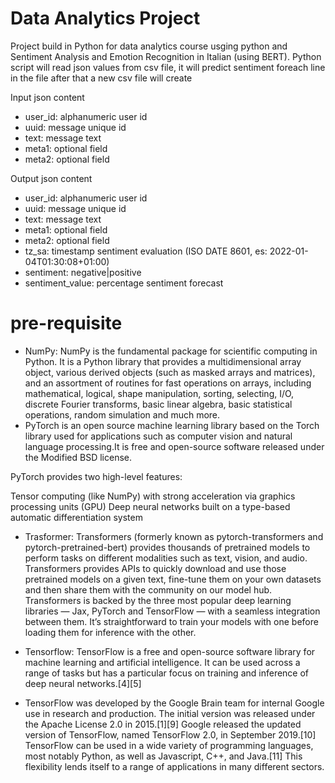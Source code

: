 # Data Analytics Project
Project build in Python for data analytics course usging python and Sentiment Analysis and Emotion Recognition in Italian (using BERT).
Python script will read json values from csv file, it will predict sentiment foreach line in the file after that a new csv file will create 

Input json content 

- user_id: alphanumeric user id
- uuid: message unique id
- text: message text
- meta1: optional field 
- meta2: optional field

Output json content

- user_id: alphanumeric user id
- uuid: message unique id
- text: message text
- meta1: optional field 
- meta2: optional field
- tz_sa: timestamp sentiment evaluation (ISO DATE 8601, es: 2022-01-04T01:30:08+01:00)
- sentiment: negative|positive
- sentiment_value: percentage sentiment forecast

# pre-requisite
- NumPy: NumPy is the fundamental package for scientific computing in Python. It is a Python library that provides a multidimensional array object, various derived objects (such as masked arrays and matrices), and an assortment of routines for fast operations on arrays, including mathematical, logical, shape manipulation, sorting, selecting, I/O, discrete Fourier transforms, basic linear algebra, basic statistical operations, random simulation and much more.
- PyTorch is an open source machine learning library based on the Torch library used for applications such as computer vision and natural language processing.It is free and open-source software released under the Modified BSD license.

PyTorch provides two high-level features:

Tensor computing (like NumPy) with strong acceleration via graphics processing units (GPU)
Deep neural networks built on a type-based automatic differentiation system

- Trasformer:  Transformers (formerly known as pytorch-transformers and pytorch-pretrained-bert) provides thousands of pretrained models to perform tasks on different modalities such as text, vision, and audio.
Transformers provides APIs to quickly download and use those pretrained models on a given text, fine-tune them on your own datasets and then share them with the community on our model hub.
Transformers is backed by the three most popular deep learning libraries — Jax, PyTorch and TensorFlow — with a seamless integration between them. It’s straightforward to train your models with one before loading them for inference with the other.

- Tensorflow: TensorFlow is a free and open-source software library for machine learning and artificial intelligence. It can be used across a range of tasks but has a particular focus on training and inference of deep neural networks.[4][5]

- TensorFlow was developed by the Google Brain team for internal Google use in research and production. The initial version was released under the Apache License 2.0 in 2015.[1][9] Google released the updated version of TensorFlow, named TensorFlow 2.0, in September 2019.[10]
TensorFlow can be used in a wide variety of programming languages, most notably Python, as well as Javascript, C++, and Java.[11] This flexibility lends itself to a range of applications in many different sectors.
